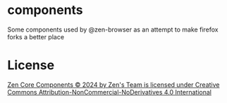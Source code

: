 # components
Some components used by @zen-browser as an attempt to make firefox forks a better place

# License

[Zen Core Components © 2024 by Zen's Team is licensed under Creative Commons Attribution-NonCommercial-NoDerivatives 4.0 International](./LICESE)
